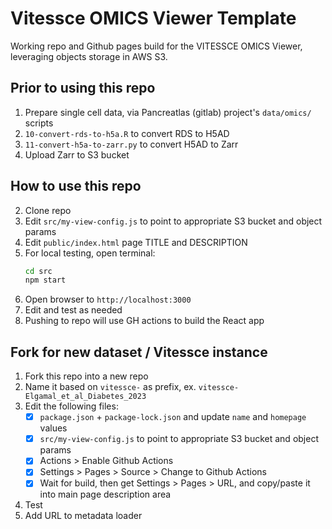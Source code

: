 # Vitessce OMICS Viewer Template

Working repo and Github pages build for the VITESSCE OMICS Viewer, leveraging objects storage in AWS S3.

## Prior to using this repo

1. Prepare single cell data, via Pancreatlas (gitlab) project's `data/omics/` scripts
2. `10-convert-rds-to-h5a.R` to convert RDS to H5AD
3. `11-convert-h5a-to-zarr.py` to convert H5AD to Zarr
4. Upload Zarr to S3 bucket

## How to use this repo

2. Clone repo
3. Edit `src/my-view-config.js` to point to appropriate S3 bucket and object params
4. Edit `public/index.html` page TITLE and DESCRIPTION
5. For local testing, open terminal:
    ```bash
    cd src
    npm start
    ```
6. Open browser to `http://localhost:3000`
7. Edit and test as needed
8. Pushing to repo will use GH actions to build the React app

## Fork for new dataset / Vitessce instance

1. Fork this repo into a new repo
2. Name it based on `vitessce-` as prefix, ex. `vitessce-Elgamal_et_al_Diabetes_2023`
3. Edit the following files:
   - [x]  `package.json` + `package-lock.json` and update `name` and `homepage` values
   - [x]  `src/my-view-config.js` to point to appropriate S3 bucket and object params
   - [x]  Actions > Enable Github Actions
   - [x]  Settings > Pages > Source > Change to Github Actions
   - [x]  Wait for build, then get Settings > Pages > URL, and copy/paste it into main page description area
4. Test
5. Add URL to metadata loader
